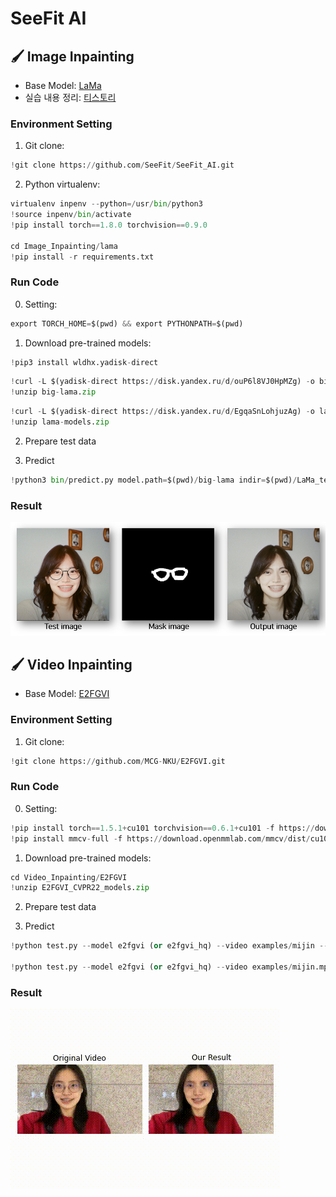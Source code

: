 # SeeFit AI
## 🖌️ Image Inpainting 
- Base Model: [LaMa](https://github.com/saic-mdal/lama)
-  실습 내용 정리: [티스토리](https://maktubi.tistory.com/266)

### Environment Setting
1. Git clone:
```python
!git clone https://github.com/SeeFit/SeeFit_AI.git
```

2. Python virtualenv:
```python
virtualenv inpenv --python=/usr/bin/python3
!source inpenv/bin/activate
!pip install torch==1.8.0 torchvision==0.9.0

cd Image_Inpainting/lama
!pip install -r requirements.txt 
```

### Run Code
0. Setting:
```python
export TORCH_HOME=$(pwd) && export PYTHONPATH=$(pwd)
```

1. Download pre-trained models:
```python
!pip3 install wldhx.yadisk-direct
```
```python
!curl -L $(yadisk-direct https://disk.yandex.ru/d/ouP6l8VJ0HpMZg) -o big-lama.zip
!unzip big-lama.zip
```
```python
!curl -L $(yadisk-direct https://disk.yandex.ru/d/EgqaSnLohjuzAg) -o lama-models.zip
!unzip lama-models.zip
```
2. Prepare test data

3. Predict
```python
!python3 bin/predict.py model.path=$(pwd)/big-lama indir=$(pwd)/LaMa_test_images outdir=$(pwd)/output
```

### Result
![](img/lama_result.PNG)

## 🖌️ Video Inpainting
- Base Model: [E2FGVI](https://github.com/MCG-NKU/E2FGVI)

### Environment Setting
1. Git clone:
```python
!git clone https://github.com/MCG-NKU/E2FGVI.git 
```

### Run Code
0. Setting:
```python
!pip install torch==1.5.1+cu101 torchvision==0.6.1+cu101 -f https://download.pytorch.org/whl/torch_stable.html 
!pip install mmcv-full -f https://download.openmmlab.com/mmcv/dist/cu101/torch1.5/index.html
```

1. Download pre-trained models:
```python
cd Video_Inpainting/E2FGVI
!unzip E2FGVI_CVPR22_models.zip 
```

2. Prepare test data

3. Predict
```python
!python test.py --model e2fgvi (or e2fgvi_hq) --video examples/mijin --mask examples/mijin_mask  --ckpt release_model/E2FGVI-CVPR22.pth (or release_model/E2FGVI-HQ-CVPR22.pth)

!python test.py --model e2fgvi (or e2fgvi_hq) --video examples/mijin.mp4 --mask examples/mijin_mask  --ckpt release_model/E2FGVI-CVPR22.pth (or release_model/E2FGVI-HQ-CVPR22.pth)
```

### Result
![](img/video_inpainting.gif)

